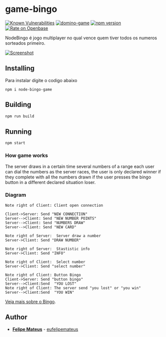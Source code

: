 # game-bingo

[![Known Vulnerabilities](https://snyk.io/test/npm/game-bingo/badge.svg)](https://snyk.io/test/npm/game-bingo) [![domino-game](https://snyk.io/advisor/npm-package/game-bingo/badge.svg)](https://snyk.io/advisor/npm-package/game-bingo)  [![npm version](https://badge.fury.io/js/game-bingo.svg)](https://badge.fury.io/js/game-bingo) [![Rate on Openbase](https://badges.openbase.com/js/rating/game-bingo.svg)](https://openbase.com/js/game-bingo?utm_source=embedded&utm_medium=badge&utm_campaign=rate-badge)

NodeBingo é jogo multiplayer no qual vence quem tiver todos os numeros sorteados primeiro.

[![Screenshot](https://felipemateus.com/wp-content/uploads/2019/09/2019-09-18.png "screenshot")](https://felipemateus.com/wp-content/uploads/2019/09/2019-09-18.png "screenshot")

## Installing

Para instalar digite o codigo abaixo

```
npm i node-bingo-game
```

## Building

```bash
npm run build 
```


## Running

```
npm start
```

### How game works

The server draws in a certain time several numbers of a range each user can dial the numbers as the server races, the user is only declared winner if they complete with all the numbers drawn if the user presses the bingo button in a different declared situation loser.


### Diagram
                    
```seq
Note right of Client: Client open connection

Client->Server: Send "NEW CONNECTION"
Server-->Client: Send "NEW NUMBER POINTS"
Server-->Client: Send "NUMBERS DRAW"
Server-->Client: Send "NEW CARD"

Note right of Server:  Server draw a number
Server->Client: Send "DRAW NUMBER"

Note right of Server:  Stastistic info
Server->Client: Send "INFO"

Note right of Client:  Select number
Server->Client: Send "select number"

Note right of Client: Button Bingo
Client->Server: Send "button bingo"
Server-->Client:Send  "YOU LOST"
Note right of Client: The server send "you lost" or "you win"
Server-->Client:Send  "YOU WIN"
```

[Veja mais sobre o Bingo](https://felipemateus.com/blog/2021/05/bingo).


## Author

* **[Felipe Mateus](https://eufelipemateus.com)** - [eufelipemateus](https://github.com/eufelipemateus)

